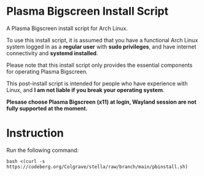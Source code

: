 # Plasma Bigscreen Install Script
A Plasma Bigscreen install script for Arch Linux.  
   
To use this install script, it is assumed that you have a functional Arch Linux system logged in as a **regular user** with **sudo privileges**, and have internet connectivity and **systemd installed**. 

Please note that this install script only provides the essential components for operating Plasma Bigscreen. 

This post-install script is intended for people who have experience with Linux, and **I am not liable if you break your operating system**. 

**Plesase choose Plasma Bigscreen (x11) at login, Wayland session are not fully supported at the moment.** 

# Instruction
Run the following command:
```
bash <(curl -s https://codeberg.org/Colgrave/stella/raw/branch/main/pbinstall.sh)
```